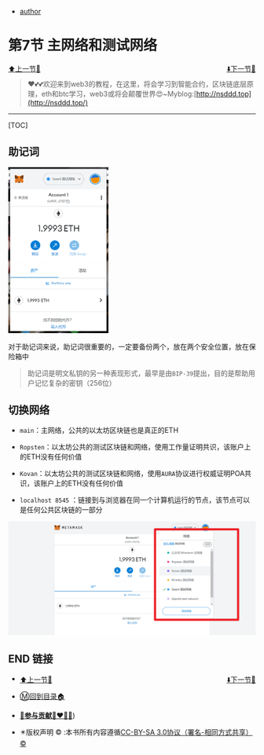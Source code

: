 + [author](http://nsddd.top)

# 第7节 主网络和测试网络

<div><a href = '6.md' style='float:left'>⬆️上一节🔗</a><a href = '8.md' style='float: right'>⬇️下一节🔗</a></div>
<br>

> ❤️💕💕欢迎来到web3的教程，在这里，将会学习到智能合约，区块链底层原理，eth和btc学习，web3或将会颠覆世界😍~Myblog:[http://nsddd.top](http://nsddd.top/)

---
[TOC]



## 助记词

<img src="./images/image-20221008214111400.png" alt="image-20221008214111400" style="zoom:33%;" />



对于助记词来说，助记词很重要的，一定要备份两个，放在两个安全位置，放在保险箱中

> 助记词是明文私钥的另一种表现形式，最早是由`BIP-39`提出，目的是帮助用户记忆复杂的密钥（256位）



## 切换网络

+ `main`：主网络，公共的以太坊区块链也是真正的ETH

+ `Ropsten`：以太坊公共的测试区块链和网络，使用工作量证明共识，该账户上的ETH没有任何价值

+ `Kovan`：以太坊公共的测试区块链和网络，使用`AURA`协议进行权威证明POA共识，该账户上的ETH没有任何价值

+ `localhost 8545` ：链接到与浏览器在同一个计算机运行的节点，该节点可以是任何公共区块链的一部分

  

![image-20221008214400793](./images/image-20221008214400793.png)



## END 链接

<ul><li><div><a href = '6.md' style='float:left'>⬆️上一节🔗</a><a href = '8.md' style='float: right'>⬇️下一节🔗</a></div></li></ul>

+ [Ⓜ️回到目录🏠](../README.md)

+ [**🫵参与贡献💞❤️‍🔥💖**](https://nsddd.top/archives/contributors))

+ ✴️版权声明 &copy; :本书所有内容遵循[CC-BY-SA 3.0协议（署名-相同方式共享）&copy;](http://zh.wikipedia.org/wiki/Wikipedia:CC-by-sa-3.0协议文本) 

